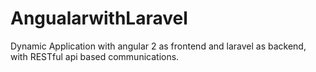 # AngualarwithLaravel
Dynamic Application with angular 2 as frontend and laravel as backend, with RESTful api based communications.
